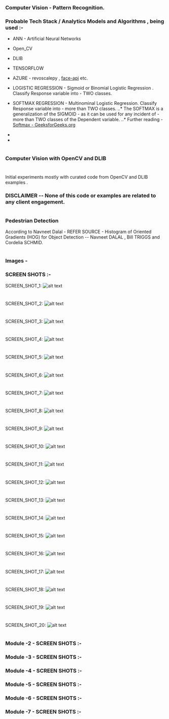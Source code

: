 ### Computer Vision - Pattern Recognition. 

### Probable Tech Stack / Analytics Models and Algorithms , being used :- 

- ANN - Artificial Neural Networks 
- Open_CV
- DLIB
- TENSORFLOW
- AZURE - revoscalepy , [face-api](https://docs.microsoft.com/en-us/azure/cognitive-services/face/quickstarts/python)  etc. 

- LOGISTIC REGRESSION - Sigmoid or Binomial Logistic Regression . Classify Response variable into - TWO classes. 
- SOFTMAX REGRESSION  - Multinominal Logistic Regression. Classify Response variable into - more than TWO classes. 
..* The SOFTMAX is a generalization of the SIGMOID - as it can be used for any incident of - more than TWO classes of the Dependent variable. 
..* Further reading - [Softmax - GeeksforGeeks.org](http://www.geeksforgeeks.org/softmax-regression-using-tensorflow/)  

- 
- 
 


#


#

### Computer Vision with OpenCV and DLIB   
#
Initial experiments mostly with curated code from OpenCV and DLIB examples .   
### DISCLAIMER -- None of this code or examples are related to any client engagement.  
#
### Pedestrian Detection 

According to Navneet Dalal - REFER SOURCE - Histogram of Oriented Gradients (HOG) for Object Detection -- Navneet DALAL , Bill TRIGGS and Cordelia SCHMID.   
#



#

### Images - 

### SCREEN SHOTS :- 
   

SCREEN_SHOT_1: 
![alt text](../master/screen_captures/1_7.png "SCREEN_SHOT_1")
#

SCREEN_SHOT_2: 
![alt text](../master/screen_captures/1_1.png "SCREEN_SHOT_2")
#  

SCREEN_SHOT_3: 
![alt text](../master/screen_captures/1_2.png "SCREEN_SHOT_3")
#  

SCREEN_SHOT_4: 
![alt text](../master/screen_captures/1_3.png "SCREEN_SHOT_4")
#  

SCREEN_SHOT_5: 
![alt text](../master/screen_captures/1_4.png "SCREEN_SHOT_5")
#  

SCREEN_SHOT_6: 
![alt text](../master/screen_captures/1_5.png "SCREEN_SHOT_6")
#  

SCREEN_SHOT_7: 
![alt text](../master/Images_R_ScreenShots/1_7.png "SCREEN_SHOT_7")
#  

SCREEN_SHOT_8: 
![alt text](../master/Images_R_ScreenShots/1_8.png "SCREEN_SHOT_8")
#  

SCREEN_SHOT_9: 
![alt text](../master/Images_R_ScreenShots/1_9.png "SCREEN_SHOT_9")
#  

SCREEN_SHOT_10: 
![alt text](../master/Images_R_ScreenShots/1_10.png "SCREEN_SHOT_10")
#  

SCREEN_SHOT_11: 
![alt text](../master/Images_R_ScreenShots/1_11.png "SCREEN_SHOT_11")
#  

SCREEN_SHOT_12: 
![alt text](../master/Images_R_ScreenShots/1_12.png "SCREEN_SHOT_12")
#  


SCREEN_SHOT_13: 
![alt text](../master/Images_R_ScreenShots/1_13.png "SCREEN_SHOT_13")
#  


SCREEN_SHOT_14: 
![alt text](../master/Images_R_ScreenShots/1_14.png "SCREEN_SHOT_14")
#  


SCREEN_SHOT_15: 
![alt text](../master/Images_R_ScreenShots/1_15.png "SCREEN_SHOT_15")
#  


SCREEN_SHOT_16: 
![alt text](../master/Images_R_ScreenShots/1_16.png "SCREEN_SHOT_16")
#  


SCREEN_SHOT_17: 
![alt text](../master/Images_R_ScreenShots/1_17.png "SCREEN_SHOT_17")
#  


SCREEN_SHOT_18: 
![alt text](../master/Images_R_ScreenShots/1_18.png "SCREEN_SHOT_18")
#  


SCREEN_SHOT_19: 
![alt text](../master/Images_R_ScreenShots/1_19.png "SCREEN_SHOT_19")
#  


SCREEN_SHOT_20: 
![alt text](../master/Images_R_ScreenShots/1_20.png "SCREEN_SHOT_20")
#  


### Module -2 - SCREEN SHOTS :- 


### Module -3 - SCREEN SHOTS :- 



### Module -4 - SCREEN SHOTS :- 


### Module -5 - SCREEN SHOTS :- 


### Module -6 - SCREEN SHOTS :- 


### Module -7 - SCREEN SHOTS :- 




